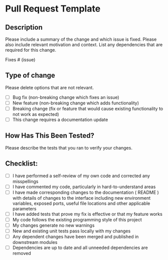 # Pull Request Template

## Description

Please include a summary of the change and which issue is fixed. Please also include relevant motivation and context. List any dependencies that are required for this change.

Fixes # (issue)

## Type of change

Please delete options that are not relevant.

- [ ] Bug fix (non-breaking change which fixes an issue)
- [ ] New feature (non-breaking change which adds functionality)
- [ ] Breaking change (fix or feature that would cause existing functionality to not work as expected)
- [ ] This change requires a documentation update

## How Has This Been Tested?

Please describe the tests that you ran to verify your changes.

## Checklist:

- [ ] I have performed a self-review of my own code and corrected any misspellings
- [ ] I have commented my code, particularly in hard-to-understand areas
- [ ] I have made corresponding changes to the documentation ( README ) with details of changes to the interface including new environment variables, exposed ports, useful file locations and other applicable parameters
- [ ] I have added tests that prove my fix is effective or that my feature works
- [ ] My code follows the existing programming style of this project
- [ ] My changes generate no new warnings
- [ ] New and existing unit tests pass locally with my changes
- [ ] Any dependent changes have been merged and published in downstream modules
- [ ] Dependencies are up to date and all unneeded dependencies are removed
